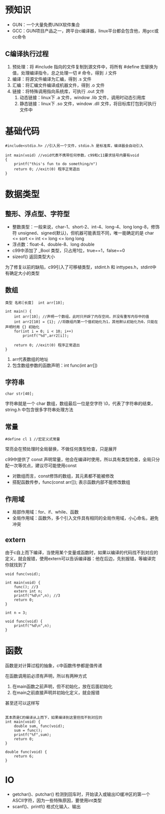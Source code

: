 # 预知识
- GUN：一个大量免费UNIX软件集合
- GCC：GUN项目产品之一，跨平台c编译器，linux平台都会包含他，用gcc或cc命令

## C编译执行过程
1. 预处理：将 #include 指向的文件复制到源文件中，将所有 #define 宏替换为值，处理编译指令，总之处理一切 # 命令，得到 .i 文件
2. 编译：将源文件编译为汇编，得到 .s 文件
3. 汇编：将汇编文件编译成机器文件，得到 .o 文件
4. 链接：将特殊调用指向系统库，可执行 .out 文件
    1. 动态链接：linux下 .a 文件，window .lib 文件，调用时动态引用库
    2. 静态链接：linux下 .so 文件，window .dll 文件，将目标库打包到可执行文件中


# 基础代码
```
#include<stdio.h> //引入另一个文件，stdio.h 是标准库，编译器会自动引入

int main(void) //void代表不携带任何参数，c99和c11要求括号内要有void
{
    printf("this's fun to do something/n")
    return 0; //exit(0) 程序正常退出
}
```

# 数据类型

## 整形、浮点型、字符型
- 整数类型：一般来说，char-1、short-2、int-4、long-4、long long-8，修饰符 unsigned、signed(默认)，但机器可能表现不同，唯一能确定的是 char <= sort <= int <= long <= long long
- 浮点数：float-4、double-8、long double
- c99中添加了 _Bool 类型，只占用1位，true==1，false==0
- sizeof() 返回类型大小

为了修复以前的缺陷，c99引入了可移植类型，stdint.h 和 inttypes.h，stdint中有确定大小的类型

## 数组

    类型 名称[长度]  int arr[10];

    int main() {
        int arr[10]; //声明一个数组，此时只开辟了内存空间，并没有重写内存中的值
        int arr2[10] = {1}; //将数组内第一个值初始化为1，其他默认初始化为0，只能在声明时用 {} 初始化
        for(int i = 0; i < 10; i++)
            printf("%d",arr2[i]);

        return 0; //exit(0) 程序正常退出
    }

1. arr代表数组的地址
2. 包含数组参数的函数声明：int func(int arr[])


## 字符串
    
    char str[40];

字符串就是一个 char 数组，数组最后一位是空字符 \0，代表了字符串的结束，string.h 中包含很多字符串处理方法 

## 常量

    #define cl 1 //宏定义式常量

常亮会在预处理时全局替换，不做任何类型检查，只是展开

c99中提供了 const 声明常量，他会在编译时使用，所以具有类型检查，全局只分配一次等优点，建议尽可能使用const

- 对数组而言，const修饰的数组，其元素都不能被修改
- 搭配函数传参，func(const arr[]); 表示函数内部不能修改数组

## 作用域
- 局部作用域：for、if、while、函数
- 全局作用域：函数外，多个引入文件具有相同的全局作用域，小心命名，避免冲突

## extern
由于c自上而下编译，当使用某个变量或函数时，如果以编译的代码找不到对应的定义，就会报错，使用extern可以告诉编译器：他在后边，先别报错，等编译完你就找到了
```
void func(void);

int main(void) {
    func(); //3
    extern int n;
    printf("%d\n",n); //3
    return 0;
}

int n = 3;

void func(void) {
    printf("%d\n",n);
}
```



# 函数
函数是对计算过程的抽象，c中函数传参都是值传递

在函数调用前必须有声明，所以有两种方式

1. 在main函数之前声明，但不初始化，放在后面初始化
2. 在main之前直接声明并初始化定义，就会报错

甚至还可以这样写
```

其本质是C的编译从上而下，如果编译到这里但找不到对应的
int main(void) {
    double sum, func(void);
    sum = func();
    printf("%f",sum);
    return 0;
}

double func(void) {
    return 6;
}
```

# IO
- getchar()、putchar() 检测到回车时，开始读入或输出IO缓冲区的第一个ASCII字符，因为一些特殊原因，要使用int类型
- scanf()、printf() 格式化输入、输出
